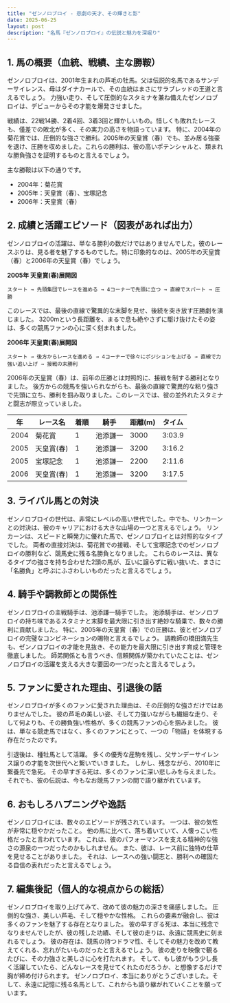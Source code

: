 ```yaml
---
title: "ゼンノロブロイ - 悲劇の天才、その輝きと影"
date: 2025-06-25
layout: post
description: "名馬『ゼンノロブロイ』の伝説と魅力を深堀り"
---
```


## 1. 馬の概要（血統、戦績、主な勝鞍）

ゼンノロブロイは、2001年生まれの芦毛の牡馬。父は伝説的名馬であるサンデーサイレンス、母はダイナカールで、その血統はまさにサラブレッドの王道と言えるでしょう。  力強い走り、そして圧倒的なスタミナを兼ね備えたゼンノロブロイは、デビューからその才能を爆発させました。

戦績は、22戦14勝、2着4回、3着3回と輝かしいもの。惜しくも敗れたレースも、僅差での敗北が多く、その実力の高さを物語っています。  特に、2004年の菊花賞では、圧倒的な強さで勝利。2005年の天皇賞（春）でも、並み居る強豪を退け、圧勝を収めました。これらの勝利は、彼の高いポテンシャルと、類まれな勝負強さを証明するものと言えるでしょう。

主な勝鞍は以下の通りです。

* 2004年：菊花賞
* 2005年：天皇賞（春）、宝塚記念
* 2006年：天皇賞（春）


## 2. 成績と活躍エピソード（図表があれば出力）

ゼンノロブロイの活躍は、単なる勝利の数だけではありませんでした。彼のレースぶりは、見る者を魅了するものでした。特に印象的なのは、2005年の天皇賞（春）と2006年の天皇賞（春）でしょう。

**2005年 天皇賞(春)展開図**

```
スタート → 先頭集団でレースを進める → 4コーナーで先頭に立つ → 直線でスパート → 圧勝
```

このレースでは、最後の直線で驚異的な末脚を見せ、後続を突き放す圧勝劇を演じました。  3200mという長距離を、まるで息も絶やさずに駆け抜けたその姿は、多くの競馬ファンの心に深く刻まれました。

**2006年 天皇賞(春)展開図**

```
スタート → 後方からレースを進める → 4コーナーで徐々にポジションを上げる → 直線で力強い追い上げ → 接戦の末勝利
```

2006年の天皇賞（春）は、前年の圧勝とは対照的に、接戦を制する勝利となりました。  後方からの競馬を強いられながらも、最後の直線で驚異的な粘り強さで先頭に立ち、勝利を掴み取りました。このレースでは、彼の並外れたスタミナと闘志が際立っていました。

| 年 | レース名         | 着順 | 騎手      | 距離(m) | タイム       |
|---|-----------------|-----|-----------|----------|-------------|
| 2004 | 菊花賞           | 1   | 池添謙一  | 3000     | 3:03.9       |
| 2005 | 天皇賞(春)       | 1   | 池添謙一  | 3200     | 3:16.2       |
| 2005 | 宝塚記念         | 1   | 池添謙一  | 2200     | 2:11.6       |
| 2006 | 天皇賞(春)       | 1   | 池添謙一  | 3200     | 3:17.5       |


## 3. ライバル馬との対決

ゼンノロブロイの世代は、非常にレベルの高い世代でした。中でも、リンカーンとの対決は、彼のキャリアにおける大きな山場の一つと言えるでしょう。  リンカーンは、スピードと瞬発力に優れた馬で、ゼンノロブロイとは対照的なタイプでした。  両者の直接対決は、菊花賞での接戦、そして宝塚記念でのゼンノロブロイの勝利など、競馬史に残る名勝負となりました。  これらのレースは、異なるタイプの強さを持ち合わせた2頭の馬が、互いに譲らずに戦い抜いた、まさに「名勝負」と呼ぶにふさわしいものだったと言えるでしょう。


## 4. 騎手や調教師との関係性

ゼンノロブロイの主戦騎手は、池添謙一騎手でした。  池添騎手は、ゼンノロブロイの持ち味であるスタミナと末脚を最大限に引き出す絶妙な騎乗で、数々の勝利に貢献しました。  特に、2005年の天皇賞（春）での圧勝は、彼とゼンノロブロイの完璧なコンビネーションの賜物と言えるでしょう。  調教師の橋田満先生も、ゼンノロブロイの才能を見抜き、その能力を最大限に引き出す育成と管理を徹底しました。  師弟関係とも言うべき、信頼関係が築かれていたことは、ゼンノロブロイの活躍を支える大きな要因の一つだったと言えるでしょう。


## 5. ファンに愛された理由、引退後の話

ゼンノロブロイが多くのファンに愛された理由は、その圧倒的な強さだけではありませんでした。  彼の芦毛の美しい姿、そして力強いながらも繊細な走り、そして何よりも、その勝負強い性格が、多くの競馬ファンの心を掴みました。  彼は、単なる競走馬ではなく、多くのファンにとって、一つの「物語」を体現する存在だったのです。

引退後は、種牡馬として活躍。  多くの優秀な産駒を残し、父サンデーサイレンス譲りの才能を次世代へと繋いでいきました。  しかし、残念ながら、2010年に繋養先で急死。  その早すぎる死は、多くのファンに深い悲しみを与えました。  それでも、彼の伝説は、今もなお競馬ファンの間で語り継がれています。


## 6. おもしろハプニングや逸話

ゼンノロブロイには、数々のエピソードが残されています。  一つは、彼の気性が非常に穏やかだったこと。  他の馬に比べて、落ち着いていて、人懐っこい性格だったと言われています。  これは、彼のパフォーマンスを支える精神的な強さの源泉の一つだったのかもしれません。  また、彼は、レース前に独特の仕草を見せることがありました。  それは、レースへの強い闘志と、勝利への確固たる自信の表れだったと言えるでしょう。


## 7. 編集後記（個人的な視点からの総括）

ゼンノロブロイを取り上げてみて、改めて彼の魅力の深さを痛感しました。  圧倒的な強さ、美しい芦毛、そして穏やかな性格。  これらの要素が融合し、彼は多くのファンを魅了する存在となりました。  彼の早すぎる死は、本当に残念でなりませんでしたが、彼の残した功績、そして彼の走りは、永遠に競馬史に刻まれるでしょう。  彼の存在は、競馬の持つドラマ性、そしてその魅力を改めて教えてくれる、忘れがたいものだったと言えるでしょう。  彼の走りを映像で観るたびに、その力強さと美しさに心を打たれます。  そして、もし彼がもう少し長く活躍していたら、どんなレースを見せてくれたのだろうか、と想像するだけで胸が締め付けられます。  ゼンノロブロイ、本当にありがとうございました。そして、永遠に記憶に残る名馬として、これからも語り継がれていくことを願っています。

